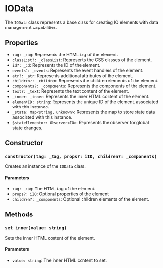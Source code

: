 # IOData

The `IOData` class represents a base class for creating IO elements with data management capabilities.

## Properties

- `tag: _tag`: Represents the HTML tag of the element.
- `classList?: _classList`: Represents the CSS classes of the element.
- `id?: _id`: Represents the ID of the element.
- `events?: _events`: Represents the event handlers of the element.
- `atr?: _atr`: Represents additional attributes of the element.
- `children?: _children`: Represents the children elements of the element.
- `components?: _components`: Represents the components of the element.
- `text?: _text`: Represents the text content of the element.
- `_inner: _inner`: Represents the inner HTML content of the element.
- `elementID: string`: Represents the unique ID of the element.
associated with this instance.
- `_state: Map<string, unknown>`: Represents the map to store state data associated with this instance.
- `$stateElementor: Observer<IO>`: Represents the observer for global state changes.

## Constructor

### `constructor(tag: _tag, props?: iIO, children?: _components)`

Creates an instance of the `IOData` class.

#### Parameters

- `tag: _tag`: The HTML tag of the element.
- `props?: iIO`: Optional properties of the element.
- `children?: _components`: Optional children elements of the element.

## Methods

### `set inner(value: string)`

Sets the inner HTML content of the element.

#### Parameters

- `value: string`: The inner HTML content to set.
